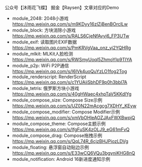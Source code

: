公众号【沐雨花飞蝶】 掘金【Raysen】文章对应的Demo

* module_2048: 2048小游戏 https://mp.weixin.qq.com/s/m9KDyy16zlZjBenBOrclLw
* module_block: 方块消除小游戏 https://mp.weixin.qq.com/s/RALS6CjeNfAvyj6_FP3UTw
* module_exif: 读取图片EXIF数据 https://mp.weixin.qq.com/s/PmKRVgVaa_onz_yi2YQHRg
* module_mlkit: MLKit人脸检测 https://mp.weixin.qq.com/s/RWSmyUoql5ZhmoYIp9TIYA
* module_p2p: WiFi P2P通信 https://mp.weixin.qq.com/s/I6lVk4uoQuYzLO1fog2Tog
* module_renderscript: RenderScript https://mp.weixin.qq.com/s/c1YUAiiSbhDF9p0h3bbI7A
* module_tetris: 俄罗斯方块小游戏 https://mp.weixin.qq.com/s/40gHWaec4xhpTaV5KKdlYg
* module_compose_size: Compose Size示例 https://mp.weixin.qq.com/s/UZ0N22mAcgcg7XDHY_KEyw
* module_compose_modifier: Compose Modifier示例 https://mp.weixin.qq.com/s/xmVbOHleAOZJAxFWXBwpjQ
* module_compose_theme: Compose主题示例 https://mp.weixin.qq.com/s/lfgFuSK4zOLJ9_eG61mFvQ
* module_compose_drag: Compose拖拽示例 https://mp.weixin.qq.com/s/QqL74R_6cjzBHJPiozLDVg
* module_floating: 悬浮窗自动贴边示例 https://mp.weixin.qq.com/s/E33wCQ6VQu3bgyniKHG8nQ
* module_notification: Android 16新进度通知示例 